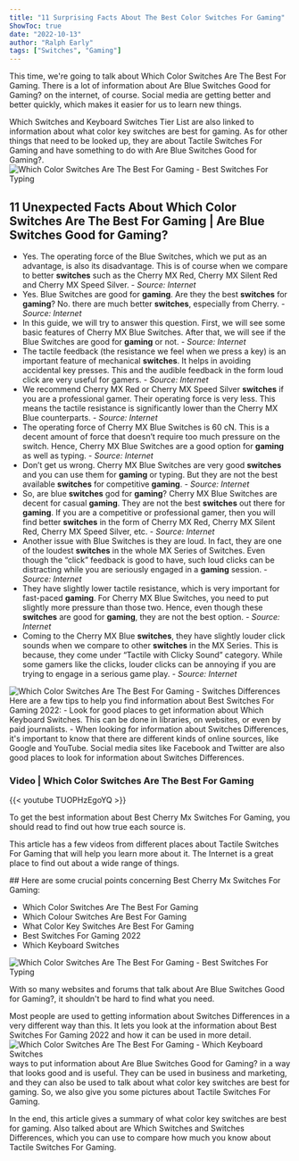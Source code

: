 ```yaml
---
title: "11 Surprising Facts About The Best Color Switches For Gaming"
ShowToc: true 
date: "2022-10-13"
author: "Ralph Early" 
tags: ["Switches", "Gaming"]
---
```


	
This time, we're going to talk about Which Color Switches Are The Best For Gaming. There is a lot of information about Are Blue Switches Good for Gaming? on the internet, of course. Social media are getting better and better quickly, which makes it easier for us to learn new things.

Which Switches and Keyboard Switches Tier List are also linked to information about what color key switches are best for gaming. As for other things that need to be looked up, they are about Tactile Switches For Gaming and have something to do with Are Blue Switches Good for Gaming?.
<img loading="lazy" src="https://www.maroc4gaming.net/wp-content/uploads/2021/03/gk_979_2_product_promotion_BWqvPr-1536x864.jpg" onerror="this.onerror=null;this.src='https://blogger.googleusercontent.com/img/a/AVvXsEhe7F7TRXHtjiKvHb5vS7DmnxvpHiDyoYyYvm1nHB3Qp2_w3BnM6A2eq4v7FYxCC9bfZt3a9vIMtAYEKUiaDQbHMg-ViyGmRIj39MLp0bGFfgfYw1Dc9q_H-T0wiTm3l0Uq42dETrN9eC8aGJ9_IORZsxST1AcLR7np1koOfcc7tnHa4S8Mwz_xD9d0=s16000';" alt="Which Color Switches Are The Best For Gaming - Best Switches For Typing" >

## 11 Unexpected Facts About Which Color Switches Are The Best For Gaming | Are Blue Switches Good for Gaming?
-   Yes. The operating force of the Blue Switches, which we put as an advantage, is also its disadvantage. This is of course when we compare to better **switches** such as the Cherry MX Red, Cherry MX Silent Red and Cherry MX Speed Silver. - <cite>Source: Internet</cite>
-   Yes. Blue Switches are good for **gaming**. Are they the best **switches** for **gaming**? No. there are much better **switches**, especially from Cherry. - <cite>Source: Internet</cite>
-   In this guide, we will try to answer this question. First, we will see some basic features of Cherry MX Blue Switches. After that, we will see if the Blue Switches are good for **gaming** or not. - <cite>Source: Internet</cite>
-   The tactile feedback (the resistance we feel when we press a key) is an important feature of mechanical **switches**. It helps in avoiding accidental key presses. This and the audible feedback in the form loud click are very useful for gamers. - <cite>Source: Internet</cite>
-   We recommend Cherry MX Red or Cherry MX Speed Silver **switches** if you are a professional gamer. Their operating force is very less. This means the tactile resistance is significantly lower than the Cherry MX Blue counterparts. - <cite>Source: Internet</cite>
-   The operating force of Cherry MX Blue Switches is 60 cN. This is a decent amount of force that doesn’t require too much pressure on the switch. Hence, Cherry MX Blue Switches are a good option for **gaming** as well as typing. - <cite>Source: Internet</cite>
-   Don’t get us wrong. Cherry MX Blue Switches are very good **switches** and you can use them for **gaming** or typing. But they are not the best available **switches** for competitive **gaming**. - <cite>Source: Internet</cite>
-   So, are blue **switches** god for **gaming**? Cherry MX Blue Switches are decent for casual **gaming**. They are not the best **switches** out there for **gaming**. If you are a competitive or professional gamer, then you will find better **switches** in the form of Cherry MX Red, Cherry MX Silent Red, Cherry MX Speed Silver, etc. - <cite>Source: Internet</cite>
-   Another issue with Blue Switches is they are loud. In fact, they are one of the loudest **switches** in the whole MX Series of Switches. Even though the “click” feedback is good to have, such loud clicks can be distracting while you are seriously engaged in a **gaming** session. - <cite>Source: Internet</cite>
-   They have slightly lower tactile resistance, which is very important for fast-paced **gaming**. For Cherry MX Blue Switches, you need to put slightly more pressure than those two. Hence, even though these **switches** are good for **gaming**, they are not the best option. - <cite>Source: Internet</cite>
-   Coming to the Cherry MX Blue **switches**, they have slightly louder click sounds when we compare to other **switches** in the MX Series. This is because, they come under “Tactile with Clicky Sound” category. While some gamers like the clicks, louder clicks can be annoying if you are trying to engage in a serious game play. - <cite>Source: Internet</cite>


<img loading="lazy" src="https://www.forevergeek.com/wp-content/media/2017/05/pc-gaming-battlestation-13-930x620.jpg" onerror="this.onerror=null;this.src='https://blogger.googleusercontent.com/img/a/AVvXsEhe7F7TRXHtjiKvHb5vS7DmnxvpHiDyoYyYvm1nHB3Qp2_w3BnM6A2eq4v7FYxCC9bfZt3a9vIMtAYEKUiaDQbHMg-ViyGmRIj39MLp0bGFfgfYw1Dc9q_H-T0wiTm3l0Uq42dETrN9eC8aGJ9_IORZsxST1AcLR7np1koOfcc7tnHa4S8Mwz_xD9d0=s16000';" alt="Which Color Switches Are The Best For Gaming - Switches Differences" >
Here are a few tips to help you find information about Best Switches For Gaming 2022:
- Look for good places to get information about Which Keyboard Switches. This can be done in libraries, on websites, or even by paid journalists.
- When looking for information about Switches Differences, it's important to know that there are different kinds of online sources, like Google and YouTube. Social media sites like Facebook and Twitter are also good places to look for information about Switches Differences.

### Video | Which Color Switches Are The Best For Gaming
{{< youtube TUOPHzEgoYQ >}} 

To get the best information about Best Cherry Mx Switches For Gaming, you should read to find out how true each source is.

This article has a few videos from different places about Tactile Switches For Gaming that will help you learn more about it. The Internet is a great place to find out about a wide range of things.
<script async="async" data-cfasync="false" src="//normallydemandedalter.com/fe63df3c5408708b15d8dc3d9b206b31/invoke.js"></script>
<div id="container-fe63df3c5408708b15d8dc3d9b206b31"></div>
## Here are some crucial points concerning Best Cherry Mx Switches For Gaming:

- Which Color Switches Are The Best For Gaming
- Which Colour Switches Are Best For Gaming
- What Color Key Switches Are Best For Gaming
- Best Switches For Gaming 2022
- Which Keyboard Switches

 <img loading="lazy" src="https://i.pinimg.com/736x/e9/4c/ae/e94cae708875bc97f71fd754255d4008.jpg" onerror="this.onerror=null;this.src='https://blogger.googleusercontent.com/img/a/AVvXsEhe7F7TRXHtjiKvHb5vS7DmnxvpHiDyoYyYvm1nHB3Qp2_w3BnM6A2eq4v7FYxCC9bfZt3a9vIMtAYEKUiaDQbHMg-ViyGmRIj39MLp0bGFfgfYw1Dc9q_H-T0wiTm3l0Uq42dETrN9eC8aGJ9_IORZsxST1AcLR7np1koOfcc7tnHa4S8Mwz_xD9d0=s16000';" alt="Which Color Switches Are The Best For Gaming - Best Switches For Typing" >

With so many websites and forums that talk about Are Blue Switches Good for Gaming?, it shouldn't be hard to find what you need.

Most people are used to getting information about Switches Differences in a very different way than this. It lets you look at the information about Best Switches For Gaming 2022 and how it can be used in more detail.
<img loading="lazy" src="https://i.pinimg.com/736x/1a/3f/3d/1a3f3d200471fe62e1f4f5ec45ee5a0b.jpg" onerror="this.onerror=null;this.src='https://blogger.googleusercontent.com/img/a/AVvXsEhe7F7TRXHtjiKvHb5vS7DmnxvpHiDyoYyYvm1nHB3Qp2_w3BnM6A2eq4v7FYxCC9bfZt3a9vIMtAYEKUiaDQbHMg-ViyGmRIj39MLp0bGFfgfYw1Dc9q_H-T0wiTm3l0Uq42dETrN9eC8aGJ9_IORZsxST1AcLR7np1koOfcc7tnHa4S8Mwz_xD9d0=s16000';" alt="Which Color Switches Are The Best For Gaming - Which Keyboard Switches" >
ways to put information about Are Blue Switches Good for Gaming? in a way that looks good and is useful. They can be used in business and marketing, and they can also be used to talk about what color key switches are best for gaming. So, we also give you some pictures about Tactile Switches For Gaming.

In the end, this article gives a summary of what color key switches are best for gaming. Also talked about are Which Switches and Switches Differences, which you can use to compare how much you know about Tactile Switches For Gaming.
	
	

